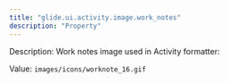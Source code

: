 ```yaml
---
title: "glide.ui.activity.image.work_notes"
description: "Property"
---
```


Description: Work notes image used in Activity formatter:

Value: `images/icons/worknote_16.gif`